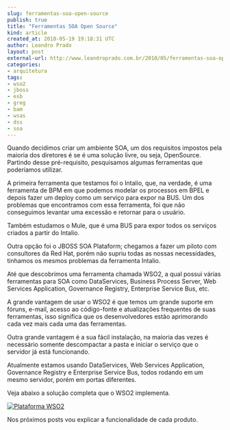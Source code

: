 ```yaml
---
slug: ferramentas-soa-open-source
publish: true
title: "Ferramentas SOA Open Source"
kind: article
created_at: 2010-05-19 19:18:31 UTC
author: Leandro Prado
layout: post
external-url: http://www.leandroprado.com.br/2010/05/ferramentas-soa-open-source/
categories:
- arquitetura
tags:
- wso2
- jboss
- esb
- greg
- bam
- wsas
- dss
- soa
---
```


Quando decidimos criar um ambiente SOA, um dos requisitos impostos pela maioria dos diretores é se é uma solução livre, ou seja, OpenSource. Partindo desse pré-requisito, pesquisamos algumas ferramentas que poderíamos utilizar.

A primeira ferramenta que testamos foi o Intalio, que, na verdade, é uma ferramenta de BPM em que podemos modelar os processos em BPEL e depois fazer um deploy como um serviço para expor na BUS. Um dos problemas que encontramos com essa ferramenta, foi que não conseguimos levantar uma excessão e retornar para o usuário.

Também estudamos o Mule, que é uma BUS para expor todos os serviços criados a partir do Intalio.

Outra opção foi o JBOSS SOA Plataform; chegamos a fazer um piloto com consultores da Red Hat, porém não supriu todas as nossas necessidades, tinhamos os mesmos problemas da ferramenta Intalio.

Até que descobrimos uma ferramenta chamada WSO2, a qual possui várias ferramentas para SOA como DataServices, Business Process Server, Web Services Application, Governance Registry, Enterprise Service Bus, etc.

A grande vantagem de usar o WSO2 é que temos um grande suporte em fóruns, e-mail, acesso ao código-fonte e atualizações frequentes de suas ferramentas, isso significa que os desenvolvedores estão aprimorando cada vez mais cada uma das ferramentas.

Outra grande vantagem é a sua fácil instalação, na maioria das vezes é necessário somente descompactar a pasta e iniciar o serviço que o servidor já está funcionando.

Atualmente estamos usando DataServices, Web Services Application, Governance Registry e Enterprise Service Bus, todos rodando em um mesmo servidor, porém em portas diferentes.

Veja abaixo a solução completa que o WSO2 implementa.

<a href="http://www.leandroprado.com.br/wp-content/uploads/2010/05/product-platform.gif"><img class="aligncenter" src="http://www.leandroprado.com.br/wp-content/uploads/2010/05/product-platform.gif" title="Plataforma WSO2" alt="Plataforma WSO2" /></a>

Nos próximos posts vou explicar a funcionalidade de cada produto.
